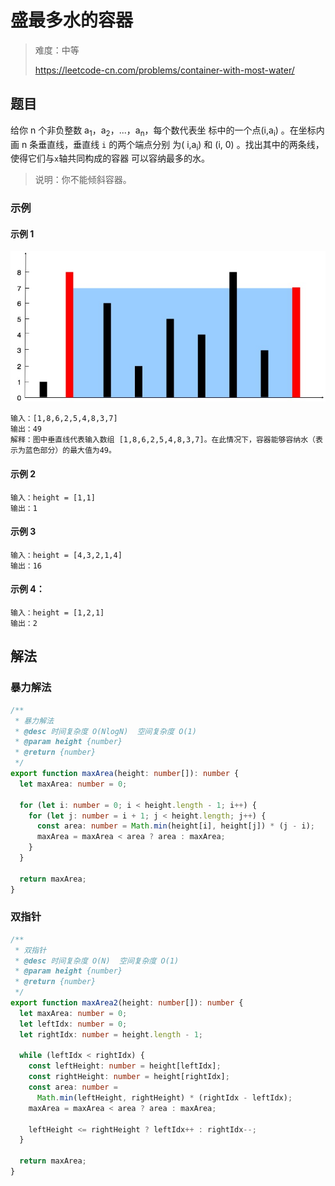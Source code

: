 # 盛最多水的容器

> 难度：中等
>
> https://leetcode-cn.com/problems/container-with-most-water/

## 题目

给你 n 个非负整数 a<sub>1</sub>，a<sub>2</sub>，...，a<sub>n</sub>，每个数代表坐
标中的一个点(i,a<sub>i</sub>) 。在坐标内画 n 条垂直线，垂直线 `i` 的两个端点分别
为( i,a<sub>i</sub>) 和 (i, 0) 。找出其中的两条线，使得它们与`x`轴共同构成的容器
可以容纳最多的水。

> 说明：你不能倾斜容器。

### 示例

#### 示例 1

![container-with-most-water-1](../../assets/images/container-with-most-water-1.jpg)

```
输入：[1,8,6,2,5,4,8,3,7]
输出：49
解释：图中垂直线代表输入数组 [1,8,6,2,5,4,8,3,7]。在此情况下，容器能够容纳水（表示为蓝色部分）的最大值为49。
```

#### 示例 2

```
输入：height = [1,1]
输出：1
```

#### 示例 3

```
输入：height = [4,3,2,1,4]
输出：16
```

#### 示例 4：

```
输入：height = [1,2,1]
输出：2
```

## 解法

### 暴力解法

```typescript
/**
 * 暴力解法
 * @desc 时间复杂度 O(NlogN)  空间复杂度 O(1)
 * @param height {number}
 * @return {number}
 */
export function maxArea(height: number[]): number {
  let maxArea: number = 0;

  for (let i: number = 0; i < height.length - 1; i++) {
    for (let j: number = i + 1; j < height.length; j++) {
      const area: number = Math.min(height[i], height[j]) * (j - i);
      maxArea = maxArea < area ? area : maxArea;
    }
  }

  return maxArea;
}
```

### 双指针

```typescript
/**
 * 双指针
 * @desc 时间复杂度 O(N)  空间复杂度 O(1)
 * @param height {number}
 * @return {number}
 */
export function maxArea2(height: number[]): number {
  let maxArea: number = 0;
  let leftIdx: number = 0;
  let rightIdx: number = height.length - 1;

  while (leftIdx < rightIdx) {
    const leftHeight: number = height[leftIdx];
    const rightHeight: number = height[rightIdx];
    const area: number =
      Math.min(leftHeight, rightHeight) * (rightIdx - leftIdx);
    maxArea = maxArea < area ? area : maxArea;

    leftHeight <= rightHeight ? leftIdx++ : rightIdx--;
  }

  return maxArea;
}
```
